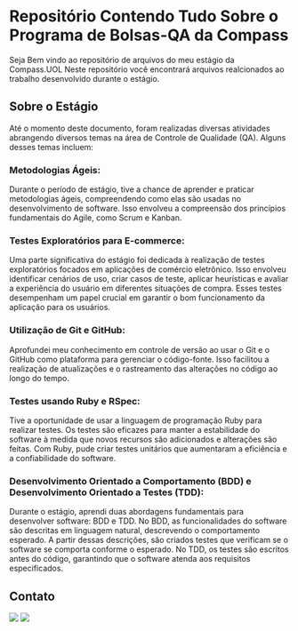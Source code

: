 # Repositório Contendo Tudo Sobre o Programa de Bolsas-QA da Compass

Seja Bem vindo ao repositório de arquivos do meu estágio da Compass.UOL
Neste repositório você encontrará arquivos realcionados ao trabalho desenvolvido durante o estágio.

## Sobre o Estágio

Até o momento deste documento, foram realizadas diversas atividades abrangendo diversos temas na área de Controle de Qualidade (QA). Alguns desses temas incluem:

### Metodologias Ágeis:
Durante o período de estágio, tive a chance de aprender e praticar metodologias ágeis, compreendendo como elas são usadas no desenvolvimento de software. Isso envolveu a compreensão dos princípios fundamentais do Agile, como Scrum e Kanban.

### Testes Exploratórios para E-commerce:
Uma parte significativa do estágio foi dedicada à realização de testes exploratórios focados em aplicações de comércio eletrônico. Isso envolveu identificar cenários de uso, criar casos de teste, aplicar heurísticas e avaliar a experiência do usuário em diferentes situações de compra. Esses testes desempenham um papel crucial em garantir o bom funcionamento da aplicação para os usuários.

### Utilização de Git e GitHub:
Aprofundei meu conhecimento em controle de versão ao usar o Git e o GitHub como plataforma para gerenciar o código-fonte. Isso facilitou a realização de atualizações e o rastreamento das alterações no código ao longo do tempo.

### Testes usando Ruby e RSpec:
Tive a oportunidade de usar a linguagem de programação Ruby para realizar testes. Os testes são eficazes para manter a estabilidade do software à medida que novos recursos são adicionados e alterações são feitas. Com Ruby, pude criar testes unitários que aumentaram a eficiência e a confiabilidade do software.

### Desenvolvimento Orientado a Comportamento (BDD) e Desenvolvimento Orientado a Testes (TDD):
Durante o estágio, aprendi duas abordagens fundamentais para desenvolver software: BDD e TDD. No BDD, as funcionalidades do software são descritas em linguagem natural, descrevendo o comportamento esperado. A partir dessas descrições, são criados testes que verificam se o software se comporta conforme o esperado. No TDD, os testes são escritos antes do código, garantindo que o software atenda aos requisitos especificados.

## Contato

<a href = "mailto:juliocaetanovds@gmail.com"><img loading="lazy" src="https://img.shields.io/badge/Gmail-D14836?style=for-the-badge&logo=gmail&logoColor=white" target="_blank"></a>
<a href="https://www.linkedin.com/in/juliocaetano15/" target="_blank"><img loading="lazy" src="https://img.shields.io/badge/-LinkedIn-%230077B5?style=for-the-badge&logo=linkedin&logoColor=white" target="_blank"></a> 

